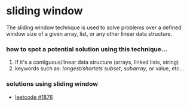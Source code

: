 # sliding window
The sliding window technique is used to solve problems over a defined window size of a given array, list, or any other linear data structure.
 
### how to spot a potential solution using this technique...
1. If it's a contiguous/linear data structure (arrays, linked lists, string)
2. keywords such as: *longest/shortets subset*, *subarray*, or value, etc...

### solutions using sliding window
- [leetcode #1876](https://github.com/lareenmelo/algorithms-queen/blob/main/other/solutions/1876.swift)
